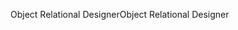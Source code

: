 <span data-ttu-id="1f44e-101">Object Relational Designer</span><span class="sxs-lookup"><span data-stu-id="1f44e-101">Object Relational Designer</span></span>
